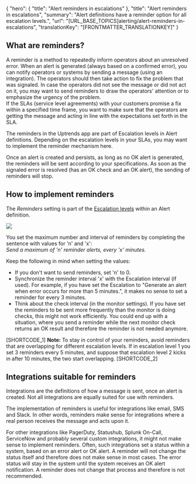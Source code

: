 {
  "hero": {
    "title": "Alert reminders in escalations"
  },
  "title": "Alert reminders in escalations",
  "summary": "Alert definitions have a reminder option for all escalation levels.",
  "url": "[URL_BASE_TOPICS]alerting/alert-reminders-in-escalations",
  "translationKey": "[FRONTMATTER_TRANSLATIONKEY]"
}

## What are reminders?

A reminder is a method to repeatedly inform operators about an unresolved error. When an alert is generated (always based on a confirmed error), you can notify operators or systems by sending a message (using an integration). The operators should then take action to fix the problem that was signaled. In case the operators did not see the message or did not act on it, you may want to send reminders to draw the operators' attention or to emphasize the urgency of the problem.  
If the SLAs (service level agreements) with your customers promise a fix within a specified time frame, you want to make sure that the operators are getting the message and acting in line with the expectations set forth in the SLA.

The reminders in the Uptrends app are part of Escalation levels in Alert definitions. Depending on the escalation levels in your SLAs, you may want to implement the reminder mechanism here.

Once an alert is created and persists, as long as no OK alert is generated, the reminders will be sent according to your specifications. As soon as the signaled error is resolved (has an OK check and an OK alert), the sending of reminders will stop.

## How to implement reminders

The *Reminders* setting is part of the [Escalation levels]([LINK_URL_1]) within an Alert definition.

![]([LINK_URL_2])

You set the maximum number and interval of reminders by completing the sentence with values for 'n' and 'x':  
*Send a maximum of 'n' reminder alerts, every 'x' minutes.*

Keep the following in mind when setting the values:

-   If you don't want to send reminders, set 'n' to 0.
-   Synchronize the reminder interval 'x' with the Escalation interval (if used). For example, if you have set the Escalation to "Generate an alert when error occurs for more than 5 minutes.", it makes no sense to set a reminder for every 3 minutes.
-   Think about the check interval (in the monitor settings). If you have set the reminders to be sent more frequently than the monitor is doing checks, this might not work efficiently. You could end up with a situation, where you send a reminder while the next monitor check returns an OK result and therefore the reminder is not needed anymore.

[SHORTCODE_1]
**Note:** To stay in control of your reminders, avoid reminders that are overlapping for different escalation levels. If in escalation level 1 you set 3 reminders every 5 minutes, and suppose that escalation level 2 kicks in after 10 minutes, the two start overlapping.
[SHORTCODE_2]

## Integrations suitable for reminders

Integrations are the definitions of how a message is sent, once an alert is created. Not all integrations are equally suited for use with reminders.

The implementation of reminders is useful for integrations like email, SMS and Slack. In other words, reminders make sense for integrations where a real person receives the message and acts upon it.

For other integrations like PagerDuty, Statushub, Splunk On-Call, ServiceNow and probably several custom integrations, it might not make sense to implement reminders. Often, such integrations set a status within a system, based on an error alert or OK alert. A reminder will not change the status itself and therefore does not make sense in most cases. The error status will stay in the system until the system receives an OK alert notification. A reminder does not change that process and therefore is not recommended.
